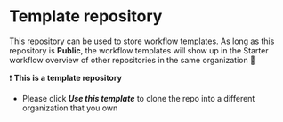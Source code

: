 # Template repository

This repository can be used to store workflow templates. As long as this repository is **Public**, the workflow templates will show up in the Starter workflow overview of other repositories in the same organization :tada:

:exclamation: **This is a template repository**
- Please click ***Use this template*** to clone the repo into a different organization that you own